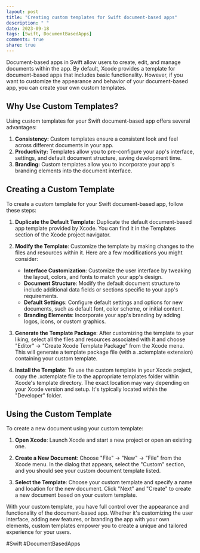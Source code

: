 ```yaml
---
layout: post
title: "Creating custom templates for Swift document-based apps"
description: " "
date: 2023-09-18
tags: [Swift, DocumentBasedApps]
comments: true
share: true
---
```


Document-based apps in Swift allow users to create, edit, and manage documents within the app. By default, Xcode provides a template for document-based apps that includes basic functionality. However, if you want to customize the appearance and behavior of your document-based app, you can create your own custom templates.

## Why Use Custom Templates?

Using custom templates for your Swift document-based app offers several advantages:

1. **Consistency:** Custom templates ensure a consistent look and feel across different documents in your app.
2. **Productivity:** Templates allow you to pre-configure your app's interface, settings, and default document structure, saving development time.
3. **Branding:** Custom templates allow you to incorporate your app's branding elements into the document interface.

## Creating a Custom Template

To create a custom template for your Swift document-based app, follow these steps:

1. **Duplicate the Default Template**: Duplicate the default document-based app template provided by Xcode. You can find it in the Templates section of the Xcode project navigator.

2. **Modify the Template**: Customize the template by making changes to the files and resources within it. Here are a few modifications you might consider:
   - **Interface Customization**: Customize the user interface by tweaking the layout, colors, and fonts to match your app's design.
   - **Document Structure**: Modify the default document structure to include additional data fields or sections specific to your app's requirements.
   - **Default Settings**: Configure default settings and options for new documents, such as default font, color scheme, or initial content.
   - **Branding Elements**: Incorporate your app's branding by adding logos, icons, or custom graphics.

3. **Generate the Template Package**: After customizing the template to your liking, select all the files and resources associated with it and choose "Editor" -> "Create Xcode Template Package" from the Xcode menu. This will generate a template package file (with a .xctemplate extension) containing your custom template.

4. **Install the Template**: To use the custom template in your Xcode project, copy the .xctemplate file to the appropriate templates folder within Xcode's template directory. The exact location may vary depending on your Xcode version and setup. It's typically located within the "Developer" folder.

## Using the Custom Template

To create a new document using your custom template:

1. **Open Xcode**: Launch Xcode and start a new project or open an existing one.

2. **Create a New Document**: Choose "File" -> "New" -> "File" from the Xcode menu. In the dialog that appears, select the "Custom" section, and you should see your custom document template listed.

3. **Select the Template**: Choose your custom template and specify a name and location for the new document. Click "Next" and "Create" to create a new document based on your custom template.

With your custom template, you have full control over the appearance and functionality of the document-based app. Whether it's customizing the user interface, adding new features, or branding the app with your own elements, custom templates empower you to create a unique and tailored experience for your users.

#Swift #DocumentBasedApps